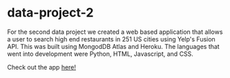 # data-project-2
For the second data project we created a web based application that allows a user to search high end restaurants in 251 US cities using Yelp's Fusion API. This was built using MongodDB Atlas and Heroku. The languages that went into development were Python, HTML, Javascript, and CSS.

Check out the app [here!](https://high-end-restaurant-finder.herokuapp.com/)
